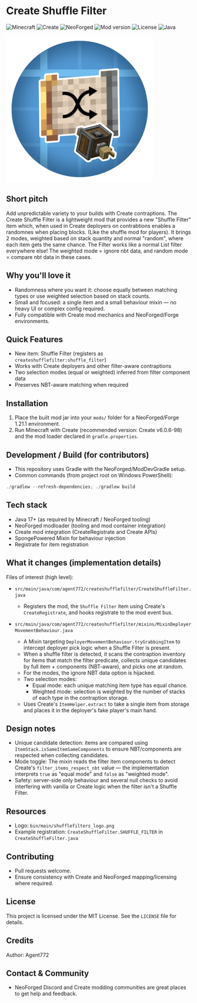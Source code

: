 
# Create Shuffle Filter

<!-- Version / platform badges -->

![Minecraft](https://img.shields.io/badge/Minecraft-1.21.1-brightgreen?logo=minecraft)
![Create](https://img.shields.io/badge/Create-6.0.6--98-blue)
![NeoForged](https://img.shields.io/badge/NeoForged-21.1.209-663399)
![Mod version](https://img.shields.io/badge/mod%20version-1.0.0-blue)
![License](https://img.shields.io/badge/license-MIT-green)
![Java](https://img.shields.io/badge/Java-17%2B-orange?logo=java)

![Shuffle Filter Logo](src/main/resources/shufflefilters_logo.png)


Short pitch
-----------

Add unpredictable variety to your builds with Create contraptions. The Create Shuffle Filter is a lightweight mod that provides a new "Shuffle Filter" item which, when used in Create deployers on contrabtions enables a randomnes when placing blocks. (Like the shuffle mod for players). It brings 2 modes, weighted based on stack quantity and normal "random", where each item gets the same chance.
The Filter works like a normal List filter everywhere else! The weighted mode = ignore nbt data, and random mode = compare nbt data in these cases.

Why you'll love it
-------------------
- Randomness where you want it: choose equally between matching types or use weighted selection based on stack counts.
- Small and focused: a single item and a small behaviour mixin — no heavy UI or complex config required.
- Fully compatible with Create mod mechanics and NeoForged/Forge environments.

Quick Features
--------------
- New item: Shuffle Filter (registers as `createshufflefilter:shuffle_filter`)
- Works with Create deployers and other filter-aware contraptions
- Two selection modes (equal or weighted) inferred from filter component data
- Preserves NBT-aware matching when required

Installation
------------
1. Place the built mod jar into your `mods/` folder for a NeoForged/Forge 1.21.1 environment.
2. Run Minecraft with Create (recommended version: Create v6.0.6-98) and the mod loader declared in `gradle.properties`.

Development / Build (for contributors)
-------------------------------------
- This repository uses Gradle with the NeoForged/ModDevGradle setup.
- Common commands (from project root on Windows PowerShell):

```powershell
./gradlew --refresh-dependencies; ./gradlew build
```

Tech stack
----------
- Java 17+ (as required by Minecraft / NeoForged tooling)
- NeoForged modloader (tooling and mod container integration)
- Create mod integration (CreateRegistrate and Create APIs)
- SpongePowered Mixin for behaviour injection
- Registrate for item registration

What it changes (implementation details)
---------------------------------------
Files of interest (high level):

- `src/main/java/com/agent772/createshufflefilter/CreateShuffleFilter.java`
	- Registers the mod, the `Shuffle Filter` item using Create's `CreateRegistrate`, and hooks registrate to the mod event bus.

- `src/main/java/com/agent772/createshufflefilter/mixins/MixinDeployerMovementBehaviour.java`
	- A Mixin targeting `DeployerMovementBehaviour.tryGrabbingItem` to intercept deployer pick logic when a Shuffle Filter is present.
	- When a shuffle filter is detected, it scans the contraption inventory for items that match the filter predicate, collects unique candidates by full item + components (NBT-aware), and picks one at random.
    - For the modes, the ignore NBT data option is hijacked.
	- Two selection modes:
		- Equal mode: each unique matching item type has equal chance.
		- Weighted mode: selection is weighted by the number of stacks of each type in the contraption storage.
	- Uses Create's `ItemHelper.extract` to take a single item from storage and places it in the deployer's fake player's main hand.

Design notes
------------
- Unique candidate detection: items are compared using `ItemStack.isSameItemSameComponents` to ensure NBT/components are respected when collecting candidates.
- Mode toggle: The mixin reads the filter item components to detect Create's `filter_items_respect_nbt` value — the implementation interprets `true` as "equal mode" and `false` as "weighted mode".
- Safety: server-side only behaviour and several null checks to avoid interfering with vanilla or Create logic when the filter isn't a Shuffle Filter.

Resources
---------
- Logo: `bin/main/shufflefilters_logo.png`
- Example registration: `CreateShuffleFilter.SHUFFLE_FILTER` in `CreateShuffleFilter.java`

Contributing
------------
- Pull requests welcome.
- Ensure consistency with Create and NeoForged mapping/licensing where required.

License
-------
This project is licensed under the MIT License. See the `LICENSE` file for details.

Credits
-------
Author: Agent772

Contact & Community
-------------------
- NeoForged Discord and Create modding communities are great places to get help and feedback.

